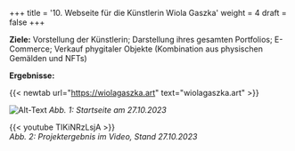 +++
title = '10. Webseite für die Künstlerin Wiola Gaszka'
weight = 4
draft = false
+++

**Ziele:** Vorstellung der Künstlerin; Darstellung ihres gesamten Portfolios; E-Commerce; Verkauf phygitaler Objekte (Kombination aus physischen Gemälden und NFTs)



**Ergebnisse:**

{{< newtab url="https://wiolagaszka.art" text="wiolagaszka.art" >}}

![Alt-Text](/img/p10.1.jpg)
*Abb. 1: Startseite am 27.10.2023*  

{{< youtube TIKiNRzLsjA >}}  
*Abb. 2: Projektergebnis im Video, Stand 27.10.2023*